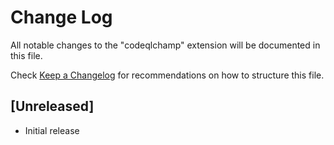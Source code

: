 # Change Log

All notable changes to the "codeqlchamp" extension will be documented in this file.

Check [Keep a Changelog](http://keepachangelog.com/) for recommendations on how to structure this file.

## [Unreleased]

- Initial release
